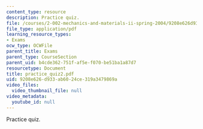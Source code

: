 ```yaml
---
content_type: resource
description: Practice quiz.
file: /courses/2-002-mechanics-and-materials-ii-spring-2004/9208e626d933ab6024ce319a3479869a_practice_quiz2.pdf
file_type: application/pdf
learning_resource_types:
- Exams
ocw_type: OCWFile
parent_title: Exams
parent_type: CourseSection
parent_uid: b4cde362-751f-af5e-f070-be51ba1a87d7
resourcetype: Document
title: practice_quiz2.pdf
uid: 9208e626-d933-ab60-24ce-319a3479869a
video_files:
  video_thumbnail_file: null
video_metadata:
  youtube_id: null
---
```

Practice quiz.